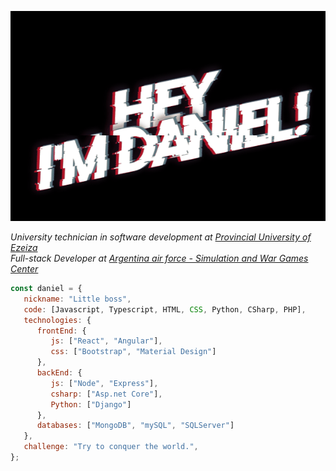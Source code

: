 <p align="center"> 
  <img src="https://github.com/encisoda/image/blob/main/Daniel.gif"/>
</p>

<p><em>University technician in software development at <a href="https://web.upe.edu.ar/">Provincial University of Ezeiza </a> 
</br>Full-stack Developer at <a href="https://www.argentina.gob.ar/fuerzaaerea/direccion-general-de-investigacion-y-desarrollo/centro-de-simulacion-y-juegos-de-guerra-csjg">Argentina air force - Simulation and War Games Center</a> 
</em></p>

```javascript
const daniel = {
   nickname: "Little boss",
   code: [Javascript, Typescript, HTML, CSS, Python, CSharp, PHP],
   technologies: {
      frontEnd: {
         js: ["React", "Angular"],
         css: ["Bootstrap", "Material Design"]
      },
      backEnd: {
         js: ["Node", "Express"],
         csharp: ["Asp.net Core"],
         Python: ["Django"]
      },
      databases: ["MongoDB", "mySQL", "SQLServer"]
   },
   challenge: "Try to conquer the world.",
};
```
